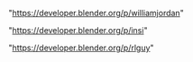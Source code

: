 "https://developer.blender.org/p/williamjordan"

"https://developer.blender.org/p/insi"

"https://developer.blender.org/p/rlguy"

